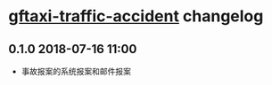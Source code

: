 # [gftaxi-traffic-accident](https://gitee.com/gftaxi/gftaxi-traffic-accident) changelog

## 0.1.0 2018-07-16 11:00

- 事故报案的系统报案和邮件报案